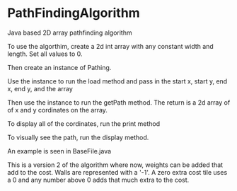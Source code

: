 # PathFindingAlgorithm
Java based 2D array pathfinding algorithm

To use the algorthim, create a 2d int array with any constant width and length. Set all values to 0.

Then create an instance of Pathing.

Use the instance to run the load method and pass in the start x, start y, end x, end y, and the array

Then use the instance to run the getPath method. The return is a 2d array of of x and y cordinates on the array.

To display all of the cordinates, run the print method

To visually see the path, run the display method.

An example is seen in BaseFile.java


This is a version 2 of the algorithm where now, weights can be added that add to the cost. Walls are represented with a '-1'. A zero extra cost tile uses a 0 and any number above 0 adds that much extra to the cost.

